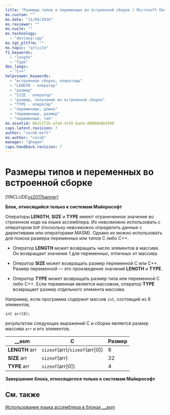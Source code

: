 ```yaml
---
title: "Размеры типов и переменных во встроенной сборке | Microsoft Docs"
ms.custom: ""
ms.date: "11/04/2016"
ms.reviewer: ""
ms.suite: ""
ms.technology: 
  - "devlang-cpp"
ms.tgt_pltfrm: ""
ms.topic: "article"
f1_keywords: 
  - "length"
  - "Type"
dev_langs: 
  - "C++"
helpviewer_keywords: 
  - "встроенная сборка, операторы"
  - "LENGTH - оператор"
  - "размер"
  - "SIZE - оператор"
  - "размер, получение во встроенной сборке"
  - "TYPE - оператор"
  - "переменные, длина"
  - "переменные, размер"
  - "переменные, тип"
ms.assetid: b62c2f2b-a7ad-4145-bae4-d890db86d348
caps.latest.revision: 7
author: "corob-msft"
ms.author: "corob"
manager: "ghogen"
caps.handback.revision: 7
---
```

# Размеры типов и переменных во встроенной сборке
[!INCLUDE[vs2017banner](../../assembler/inline/includes/vs2017banner.md)]

**Блок, относящийся только к системам Майкрософт**  
  
 Операторы **LENGTH**, **SIZE** и **TYPE** имеют ограниченное значение во строенном коде на языке ассемблера.  Их невозможно использовать с оператором `DUP` \(поскольку невозможно определить данные с директивами или операторами MASM\).  Однако их можно использовать для поиска размера переменных или типов C либо C\+\+.  
  
-   Оператор **LENGTH** может возвращать число элементов в массиве.  Он возвращает значение 1 для переменных, отличных от массива.  
  
-   Оператор **SIZE** может возвращать размер переменной C или C\+\+.  Размер переменной — это произведение значений **LENGTH** и **TYPE**.  
  
-   Оператор **TYPE** может возвращать размер типа или переменной C либо C\+\+.  Если переменная является массивом, оператор **TYPE** возвращает размер отдельного элемента массива.  
  
 Например, если программа содержит массив `int`, состоящий из 8 элементов,  
  
```  
int arr[8];  
```  
  
 результатом следующих выражений C и сборки является размер массива `arr` и его элементов.  
  
|\_\_asm|C|Размер|  
|-------------|-------|------------|  
|**LENGTH** arr|`sizeof`\(arr\)\/`sizeof`\(arr\[0\]\)|8|  
|**SIZE** arr|`sizeof`\(arr\)|32|  
|**TYPE** arr|`sizeof`\(arr\[0\]\)|4|  
  
 **Завершение блока, относящегося только к системам Майкрософт**  
  
## См. также  
 [Использование языка ассемблера в блоках \_\_asm](../../assembler/inline/using-assembly-language-in-asm-blocks.md)